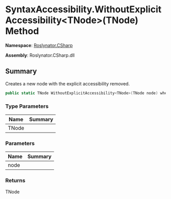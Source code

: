 # SyntaxAccessibility\.WithoutExplicitAccessibility\<TNode>\(TNode\) Method

**Namespace**: [Roslynator.CSharp](../../README.md)

**Assembly**: Roslynator\.CSharp\.dll

## Summary

Creates a new node with the explicit accessibility removed\.

```csharp
public static TNode WithoutExplicitAccessibility<TNode>(TNode node) where TNode : Microsoft.CodeAnalysis.SyntaxNode
```

### Type Parameters

| Name | Summary |
| ---- | ------- |
| TNode | |

### Parameters

| Name | Summary |
| ---- | ------- |
| node | |

### Returns

TNode

